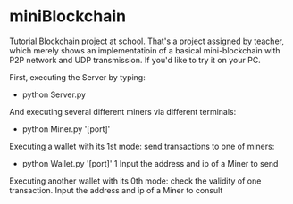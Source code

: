 # miniBlockchain
Tutorial Blockchain project at school.
That's a project assigned by teacher, which merely shows an implementatioin of a basical mini-blockchain with P2P network and UDP transmission.
If you'd like to try it on your PC.

First, executing the Server by typing:

- python Server.py

And executing several different miners via different terminals:

- python Miner.py '[port]'

Executing a wallet with its 1st mode:  send transactions to one of miners:

- python Wallet.py '[port]' 1
Input the address and ip of a Miner to send

Executing another wallet with its 0th mode: check the validity of one transaction.
Input the address and ip of a Miner to consult
